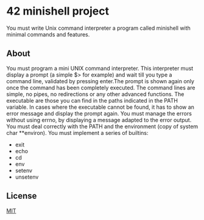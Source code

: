 # 42 minishell project
You must write Unix command interpreter a program called minishell with minimal commands and features.

## About
You must program a mini UNIX command interpreter. This interpreter must display a prompt (a simple $> for example) and wait till you type a command line, validated by pressing enter.The prompt is shown again only once the command has been completely executed.
The command lines are simple, no pipes, no redirections or any other advanced functions. The executable are those you can find in the paths indicated in the PATH variable. In cases where the executable cannot be found, it has to show an error message and display the prompt again. You must manage the errors without using errno, by displaying a message adapted to the error output.
You must deal correctly with the PATH and the environment (copy of system char **environ). You must implement a series of builtins: 

*    exit
*    echo
*    cd
*    env
  *    setenv
  *    unsetenv

## License
[MIT](https://choosealicense.com/licenses/mit/)